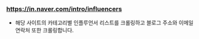 ### https://in.naver.com/intro/influencers

- 해당 사이트의 카테고리별 인플루언서 리스트를 크롤링하고 블로그 주소와 이메일 연락처 또한 크롤링합니다.

